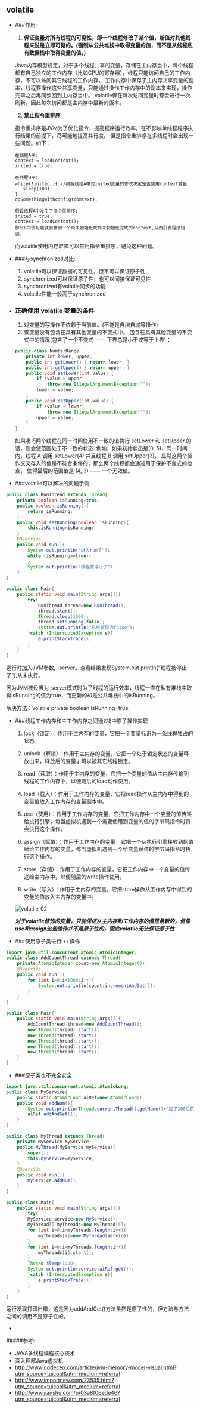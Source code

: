 ## volatile

- ###作用: 
  1. **保证变量对所有线程的可见性，即一个线程修改了某个值，新值对其他线程来说是立即可见的。(强制从公共堆栈中取得变量的值，而不是从线程私有数据栈中取得变量的值。)**
  
  Java内存模型规定，对于多个线程共享的变量，存储在主内存当中，每个线程都有自己独立的工作内存（比如CPU的寄存器），线程只能访问自己的工作内存，不可以访问其它线程的工作内存。
  工作内存中保存了主内存共享变量的副本，线程要操作这些共享变量，只能通过操作工作内存中的副本来实现，操作完毕之后再同步回到主内存当中。
  volatile保在每次访问变量时都会进行一次刷新，因此每次访问都是主内存中最新的版本。
  
  2. **禁止指令重排序**

  指令重排序是JVM为了优化指令，提高程序运行效率，在不影响单线程程序执行结果的前提下，尽可能地提高并行度。
  但是指令重排序在多线程时会出现一些问题。如下：
  ```
  在线程A中:
  context = loadContext();
  inited = true;
  
  在线程B中:
  while(!inited ){ //根据线程A中对inited变量的修改决定是否使用context变量
     sleep(100);
  }
  doSomethingwithconfig(context);
  
  假设线程A中发生了指令重排序:
  inited = true;
  context = loadContext();
  那么B中很可能就会拿到一个尚未初始化或尚未初始化完成的context,从而引发程序错误。
  ```
  而volatile使用内存屏障可以禁用指令重排序，避免这种问题。
  
- ###与synchronized对比:
  1. volatile可以保证数据的可见性，但不可以保证原子性
  2. synchronized可以保证原子性，也可以间接保证可见性
  3. synchronized有volatile同步的功能
  4. volatile性能一般高于synchronized

- ### 正确使用 volatile 变量的条件
  1. 对变量的写操作不依赖于当前值。(不能是自增自减等操作)
  2. 该变量没有包含在具有其他变量的不变式中。
  包含在具有其他变量的不变式中的情况(包含了一个不变式 —— 下界总是小于或等于上界)：
  ```java
  public class NumberRange {
      private int lower, upper;
      public int getLower() { return lower; }
      public int getUpper() { return upper; }
      public void setLower(int value) { 
          if (value > upper) 
              throw new IllegalArgumentException("");
          lower = value;
      }
      public void setUpper(int value) { 
          if (value < lower) 
              throw new IllegalArgumentException("");
          upper = value;
      }
  }
  ```
  如果凑巧两个线程在同一时间使用不一致的值执行 setLower 和 setUpper 的话，则会使范围处于不一致的状态.
  例如，如果初始状态是(0, 5)，同一时间内，线程 A 调用 setLower(4) 并且线程 B 调用 setUpper(3)，
  显然这两个操作交叉存入的值是不符合条件的，那么两个线程都会通过用于保护不变式的检查，
  使得最后的范围值是 (4, 3) —— 一个无效值。
  
- ###volatile可以解决的问题示例:
```java
public class RunThread extends Thread{
    private boolean isRunning=true;
    public boolean isRunning(){
        return isRunning;
    }
    public void setRunning(boolean isRunning){
        this.isRunning=isRunning;
    }
    @Override
    public void run(){
        System.out.println("进入run了");
        while (isRunning==true){
        }
        System.out.println("线程被停止了");
    }
}

public class Main{
    public static void main(String args[]){
        try{
            RunThread thread=new RunThread();
            thread.start();
            Thread.sleep(1000);
            thread.setRunning(false);
            System.out.println("已经赋值为false");
        }catch (InterruptedException e){
            e.printStackTrace();
        }
    }
}
```
运行时加入JVM参数, -server。查看结果发现System.out.println("线程被停止了");从未执行。

因为JVM被设置为-server模式时为了线程的运行效率，线程一直在私有堆栈中取得isRunning的值为true，而更新的却是公共堆栈中的isRunning。

解决方法：volatile private boolean isRunning=true;

- ###线程工作内存和主工作内存之间通过8中原子操作实现

    1. lock（锁定）：作用于主内存的变量，它把一个变量标识为一条线程独占的状态。
    
    2. unlock（解锁）：作用于主内存的变量，它把一个处于锁定状态的变量释放出来，释放后的变量才可以被其它线程锁定。
    
    3. read（读取）：作用于主内存的变量，它把一个变量的值从主内存传输到线程的工作内存中，以便随后的load动作使用。
    
    4. load（载入）：作用于工作内存的变量，它把read操作从主内存中得到的变量值放入工作内存的变量副本中。
    
    5. use（使用）：作用于工作内存的变量，它把工作内存中一个变量的值传递给执行引擎，每当虚拟机遇到一个需要使用到变量的值的字节码指令时将会执行这个操作。
    
    6. assign（赋值）：作用于工作内存的变量，它把一个从执行引擎接收到的值赋给工作内存的变量，每当虚拟机遇到一个给变量赋值的字节码指令时执行这个操作。
    
    7. store（存储）：作用于工作内存的变量，它把工作内存中一个变量的值传送给主内存中，以便随后的write操作使用。
    
    8. write（写入）：作用于主内存的变量，它把store操作从工作内存中得到的变量的值放入主内存的变量中。

    ![volatile_02](../../pics/volatile_01.png)

    ***对于volatile修饰的变量，只能保证从主内存到工作内存的值是最新的，但像use和assign这些操作并不是原子性的，因此volatile无法保证原子性***

- ###使用原子类进行i++操作
```java
import java.util.concurrent.atomic.AtomicInteger; 
public class AddCountThread extends Thread{
    private AtomicInteger count=new AtomicInteger(0);
    @Override
    public void run(){
        for (int i=0;i<1000;i++){
            System.out.println(count.incrementAndGet());
        }
    }
}

public class Main{
    public static void main(String args[]){
        AddCountThread thread=new AddCountThread();
        new Thread(thread).start();
        new Thread(thread).start();
        new Thread(thread).start();
        new Thread(thread).start();
        new Thread(thread).start();
    }
}
```

- ###原子类也不完全安全
```java
import java.util.concurrent.atomic.AtomicLong;
public class MyService{
    public static AtomicLong aiRef=new AtomicLong();
    public void addNum(){
        System.out.println(Thread.currentThread().getName()+"加了100后的值是:"+aiRef.addAndGet(100));
        aiRef.addAndGet(1);
    }
}

public class MyThread extends Thread{
    private MyService myService;
    public MyThread(MyService myService){
        super();
        this.myService=myService;
    }
    @Override
    public void run(){
        myService.addNum();
    }
}

public class Main{
    public static void main(String args[]){
        try{
        MyService service=new MyService();
        MyThread[] myThreads=new MyThread[5];
        for (int i=0;i<myThreads.length;i++){
            myThreads[i]=new MyThread(service);
        }
        for (int i=0;i<myThreads.length;i++){
            myThreads[i].start();
        }
        Thread.sleep(1000);
        System.out.println(service.aiRef.get());    
        }catch (InterruptedException e){
            e.printStackTrace();
        }
    }
}
```

运行发现打印出错，这是因为addAndGet()方法虽然是原子性的，但方法与方法之间的调用不是原子性的。

-  

#####参考:
- JAVA多线程编程核心技术
- 深入理解Java虚拟机
- http://www.codeceo.com/article/jvm-memory-model-visual.html?utm_source=tuicool&utm_medium=referral
- http://www.importnew.com/23535.html?utm_source=tuicool&utm_medium=referral
- http://www.jianshu.com/p/03a8f06ede46?utm_source=tuicool&utm_medium=referral
